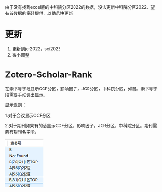 由于没有找到excel版的中科院分区2022的数据，没法更新中科院分区2022，望有该数据的童鞋提供，以助尽快更新

# 更新
1. 更新到jcr2022，sci2022
2. 微小调整

# Zotero-Scholar-Rank

在索书号字段显示CCF分区，影响因子，JCR分区，中科院分区，如图。索书号字段需要手动调出显示。

显示规则：

1.对于会议显示CCF分区

2.对于期刊如果有的话显示CCF分区，影响因子，JCR分区，中科院分区。期刊需要有期刊名字段。

![](./readme.png)
